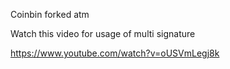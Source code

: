 Coinbin forked atm

Watch this video for usage of multi signature

https://www.youtube.com/watch?v=oUSVmLegj8k

